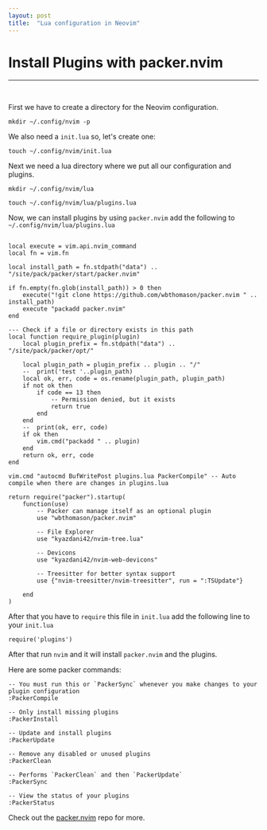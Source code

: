 ```yaml
---
layout: post
title:  "Lua configuration in Neovim"
---
```


# Install Plugins with packer.nvim
<hr>

<br>

First we have to create a directory for the Neovim configuration.<br>
```
mkdir ~/.config/nvim -p
```
We also need a ``init.lua`` so, let's create one:
```
touch ~/.config/nvim/init.lua
```
Next we need a lua directory where we put all our configuration and plugins.
```
mkdir ~/.config/nvim/lua

touch ~/.config/nvim/lua/plugins.lua
```

Now, we can install plugins by using ``packer.nvim`` add the following to ``~/.config/nvim/lua/plugins.lua``
```

local execute = vim.api.nvim_command
local fn = vim.fn

local install_path = fn.stdpath("data") .. "/site/pack/packer/start/packer.nvim"

if fn.empty(fn.glob(install_path)) > 0 then
    execute("!git clone https://github.com/wbthomason/packer.nvim " .. install_path)
    execute "packadd packer.nvim"
end

--- Check if a file or directory exists in this path
local function require_plugin(plugin)
    local plugin_prefix = fn.stdpath("data") .. "/site/pack/packer/opt/"

    local plugin_path = plugin_prefix .. plugin .. "/"
    --	print('test '..plugin_path)
    local ok, err, code = os.rename(plugin_path, plugin_path)
    if not ok then
        if code == 13 then
            -- Permission denied, but it exists
            return true
        end
    end
    --	print(ok, err, code)
    if ok then
        vim.cmd("packadd " .. plugin)
    end
    return ok, err, code
end

vim.cmd "autocmd BufWritePost plugins.lua PackerCompile" -- Auto compile when there are changes in plugins.lua

return require("packer").startup(
    function(use)
        -- Packer can manage itself as an optional plugin
        use "wbthomason/packer.nvim"

        -- File Explorer
        use "kyazdani42/nvim-tree.lua"

        -- Devicons
        use "kyazdani42/nvim-web-devicons"

        -- Treesitter for better syntax support
        use {"nvim-treesitter/nvim-treesitter", run = ":TSUpdate"}

    end
)
```
After that you have to ``require`` this file in ``init.lua`` add the following line to your ``init.lua``
```
require('plugins')
```
After that run ``nvim`` and it will install ``packer.nvim`` and the plugins.<br>

Here are some packer commands:
```
-- You must run this or `PackerSync` whenever you make changes to your plugin configuration
:PackerCompile

-- Only install missing plugins
:PackerInstall

-- Update and install plugins
:PackerUpdate

-- Remove any disabled or unused plugins
:PackerClean

-- Performs `PackerClean` and then `PackerUpdate`
:PackerSync

-- View the status of your plugins
:PackerStatus
```
Check out the [packer.nvim] repo for more.

[packer.nvim]: https://github.com/wbthomason/packer.nvim

